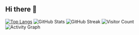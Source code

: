 ## Hi there 👋
[![Top Langs](https://github-readme-stats.vercel.app/api/top-langs/?username=yuejiaxinabc)]([https://github.com/anuraghazra/github-readme-stats](https://github.com/yuejiaxinabc/))
![GitHub Stats](https://github-readme-stats.vercel.app/api?username=yuejiaxinabc&show_icons=true&theme=tokyonight)
![GitHub Streak](https://github-readme-streak-stats.herokuapp.com/?user=yuejiaxinabc&theme=dark)
![Visitor Count](https://visitor-badge.glitch.me/badge?page_id=yuejiaxinabc)
![Activity Graph](https://activity-graph.herokuapp.com/graph?username=yuejiaxinabc&theme=dracula)
